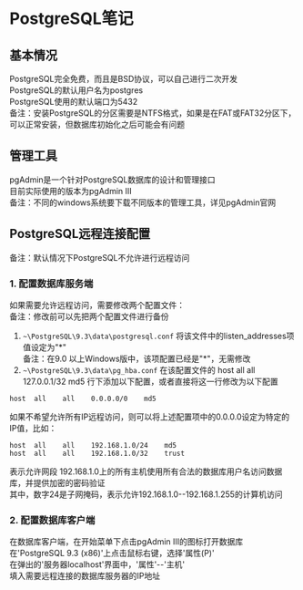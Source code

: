 # PostgreSQL笔记

## 基本情况
 PostgreSQL完全免费，而且是BSD协议，可以自己进行二次开发  
PostgreSQL的默认用户名为postgres  
PostgreSQL使用的默认端口为5432  
备注：安装PostgreSQL的分区需要是NTFS格式，如果是在FAT或FAT32分区下，可以正常安装，但数据库初始化之后可能会有问题  


## 管理工具
pgAdmin是一个针对PostgreSQL数据库的设计和管理接口  
目前实际使用的版本为pgAdmin III  
备注：不同的windows系统要下载不同版本的管理工具，详见pgAdmin官网  


## PostgreSQL远程连接配置
备注：默认情况下PostgreSQL不允许进行远程访问  
### 1. 配置数据库服务端
如果需要允许远程访问，需要修改两个配置文件：  
备注：修改前可以先把两个配置文件进行备份  
1. ```~\PostgreSQL\9.3\data\postgresql.conf```
将该文件中的listen_addresses项值设定为"\*"  
备注：在9.0 以上Windows版中，该项配置已经是"*"，无需修改  
2. ```~\PostgreSQL\9.3\data\pg_hba.conf```
在该配置文件的 host all all 127.0.0.1/32 md5 行下添加以下配置，或者直接将这一行修改为以下配置  
```
host  all    all    0.0.0.0/0    md5
```
如果不希望允许所有IP远程访问，则可以将上述配置项中的0.0.0.0设定为特定的IP值，比如：
```
host  all    all    192.168.1.0/24    md5
host  all    all    192.168.1.0/32    trust
```
表示允许网段 192.168.1.0上的所有主机使用所有合法的数据库用户名访问数据库，并提供加密的密码验证  
其中，数字24是子网掩码，表示允许192.168.1.0--192.168.1.255的计算机访问  

### 2. 配置数据库客户端
在数据库客户端，在开始菜单下点击pgAdmin III的图标打开数据库  
在'PostgreSQL 9.3 (x86)'上点击鼠标右键，选择'属性(P)'  
在弹出的'服务器localhost'界面中，'属性'--'主机'  
填入需要远程连接的数据库服务器的IP地址  